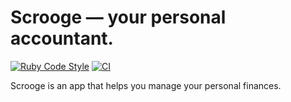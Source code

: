 # Scrooge — your personal accountant.

[![Ruby Code Style](https://img.shields.io/badge/Code_Style-Standard-gold?logo=ruby&logoColor=red)](https://github.com/standardrb/standard)
[![CI](https://github.com/excellent404/scrooge/actions/workflows/ci.yml/badge.svg)](https://github.com/excellent404/scrooge/actions/workflows/ci.yml)

Scrooge is an app that helps you manage your personal finances.
